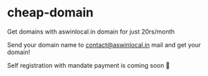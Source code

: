 # cheap-domain
Get domains with aswinlocal.in domain for just 20rs/month

Send your domain name to contact@aswinlocal.in mail and get your domain!

Self registration with mandate payment is coming soon 🚀
